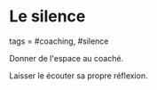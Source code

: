 # Le silence
tags = #coaching, #silence

Donner de l'espace au coaché.

Laisser le écouter sa propre réflexion.

